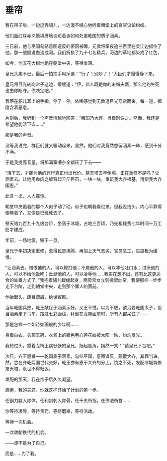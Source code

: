 # 垂帘

我在帘子后，一边逗弄貂儿，一边漫不经心地听着朝堂上的百官议论纷纷。 

他们面红耳赤义愤填膺地谈论着该如何处置乾国的质子涵素。 

三日前，他与巫国勾结意图造反的密函被曝，元武将军夜追三百里在灵江边抓住了他。那一战据说血流成河。我们折损了九十七名精兵，河边的草地都染成了红色。 

如今，他五花大绑地跪在朝堂中央，等待发落。 

皇兄头疼不已，最后一拍扶手呵斥道：“行了！别吵了！”大臣们才慢慢静下来。 

皇兄将目光转向帘子这边，缓缓道：“伊，此人既是你的未婚夫婿，那么他的生死也由你断夺。你决定吧。” 

我落在貂儿耳上的手指，停了一停。依稀感觉到无数道目光穿帘而来，每一道，都隐含着恶意。 

片刻后，我听到一个声音清越地回答：“叛国乃大罪，当极刑诛之。然而，我还是希望他能活下去……” 

那是我的声音。 

没等我说完，群臣们就又骚动起来，显然，他们对我竟然想留涵素一命，感到十分不满。 

于是我提高音量，将那满室嘈杂全都压了下去—— 

“活下去，才能为他的罪行真正付出代价。祭天塔去年倒塌，正在重修不是吗？让涵素去。让他用血肉之躯背起千斤巨石，一块一块，重筑我大齐根基，清偿我大齐国恩。” 

此言一出，人人震惊。 

朝堂中央跪着的那个人似乎动了动，似乎也朝我看过来。但我没抬头。内心平静得像睡着了，又像是已经死去了。 

祭天塔九百九十九级台阶，坐落于冰城，占地三百顷，乃先祖耗费七年时间十万工匠才建成。 

年前，一场地震，毁于一旦。 

皇兄于年初决定重修，惹得民怨沸腾，再加上天气恶劣，官员怠工，进度极为缓慢。 

“让涵素去。憎恨他的人，可以鞭打他；不屑他的人，可以冲他吐口水；讨厌他的人，可以不给他饭吃；垂涎他的人，可以凌辱他……我实在想不出，还有比这更适合的处置方式了。”我抱着貂儿缓缓起身，两旁宫女立刻挽起纱帘，我便那样一步步走下台阶，走到朝堂中央，走到那个罪人的面前。 

他抬起头，朗目疏眉，绝世容颜。 

当年乾国兵败，乾王献侄子涵素示好。父王不悦，以为不敬，欲另要乾国太子，但当涵素走下马车，踏过七彩画毯，拜倒在龙座面前时，所有人都呆住了—— 

那是怎样一个如诗如画般的少年啊…… 

身着白衣，头顶玉冠，衣领上的银色卷心莲花纹被太阳一映，灼灼发光。 

我转过头，望着龙椅上病恹恹的皇兄，扬起唇角，嫣然一笑：“请皇兄下旨吧。” 

次日，齐王颁旨——乾国质子涵素，勾结巫国，意图谋反，颠覆大齐，其罪当诛。然，念在齐乾两国世代交好，乾王亦有恩于大齐的分上，饶之不死，发配冰城筑修祭天塔，永世不得归返。 

发配的那天，我在帘子后久久凝望。 

涵素，我的夫君，你就这样开始了计划的第一步。 

任钢刀戳入你体，任利剑刺入你骨，任千夫所指，任律法所笞…… 

你等待凌辱，等待责罚，等待磨难，等待浩劫。 

等待一次机会。 

一次改朝换代的机会。 

——却不是为了自己。 

而是……为了我。